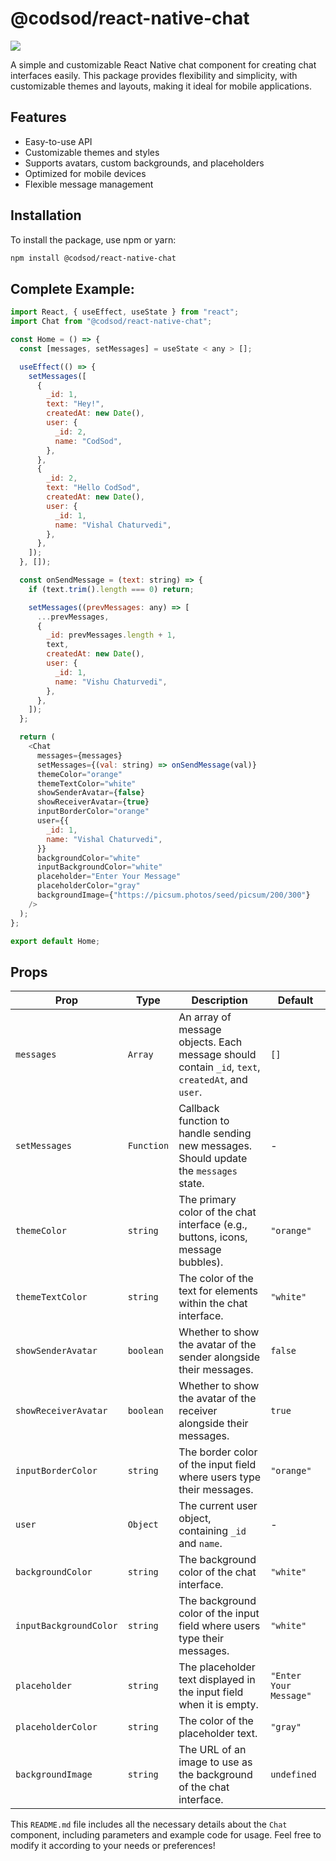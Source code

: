 # @codsod/react-native-chat

[<img src="https://github.com/codsode/react-native-chat/blob/master/images/react-native-chat.png">](https://github.com/codsode/react-native-chat/blob/master/images/react-native-chat.png)

A simple and customizable React Native chat component for creating chat interfaces easily. This package provides flexibility and simplicity, with customizable themes and layouts, making it ideal for mobile applications.

## Features

- Easy-to-use API
- Customizable themes and styles
- Supports avatars, custom backgrounds, and placeholders
- Optimized for mobile devices
- Flexible message management

## Installation

To install the package, use npm or yarn:

```bash
npm install @codsod/react-native-chat
```

## Complete Example:

```javascript
import React, { useEffect, useState } from "react";
import Chat from "@codsod/react-native-chat";

const Home = () => {
  const [messages, setMessages] = useState < any > [];

  useEffect(() => {
    setMessages([
      {
        _id: 1,
        text: "Hey!",
        createdAt: new Date(),
        user: {
          _id: 2,
          name: "CodSod",
        },
      },
      {
        _id: 2,
        text: "Hello CodSod",
        createdAt: new Date(),
        user: {
          _id: 1,
          name: "Vishal Chaturvedi",
        },
      },
    ]);
  }, []);

  const onSendMessage = (text: string) => {
    if (text.trim().length === 0) return;

    setMessages((prevMessages: any) => [
      ...prevMessages,
      {
        _id: prevMessages.length + 1,
        text,
        createdAt: new Date(),
        user: {
          _id: 1,
          name: "Vishu Chaturvedi",
        },
      },
    ]);
  };

  return (
    <Chat
      messages={messages}
      setMessages={(val: string) => onSendMessage(val)}
      themeColor="orange"
      themeTextColor="white"
      showSenderAvatar={false}
      showReceiverAvatar={true}
      inputBorderColor="orange"
      user={{
        _id: 1,
        name: "Vishal Chaturvedi",
      }}
      backgroundColor="white"
      inputBackgroundColor="white"
      placeholder="Enter Your Message"
      placeholderColor="gray"
      backgroundImage={"https://picsum.photos/seed/picsum/200/300"}
    />
  );
};

export default Home;
```

## Props

| Prop                   | Type       | Description                                                                                      | Default                |
| ---------------------- | ---------- | ------------------------------------------------------------------------------------------------ | ---------------------- |
| `messages`             | `Array`    | An array of message objects. Each message should contain `_id`, `text`, `createdAt`, and `user`. | `[]`                   |
| `setMessages`          | `Function` | Callback function to handle sending new messages. Should update the `messages` state.            | -                      |
| `themeColor`           | `string`   | The primary color of the chat interface (e.g., buttons, icons, message bubbles).                 | `"orange"`             |
| `themeTextColor`       | `string`   | The color of the text for elements within the chat interface.                                    | `"white"`              |
| `showSenderAvatar`     | `boolean`  | Whether to show the avatar of the sender alongside their messages.                               | `false`                |
| `showReceiverAvatar`   | `boolean`  | Whether to show the avatar of the receiver alongside their messages.                             | `true`                 |
| `inputBorderColor`     | `string`   | The border color of the input field where users type their messages.                             | `"orange"`             |
| `user`                 | `Object`   | The current user object, containing `_id` and `name`.                                            | -                      |
| `backgroundColor`      | `string`   | The background color of the chat interface.                                                      | `"white"`              |
| `inputBackgroundColor` | `string`   | The background color of the input field where users type their messages.                         | `"white"`              |
| `placeholder`          | `string`   | The placeholder text displayed in the input field when it is empty.                              | `"Enter Your Message"` |
| `placeholderColor`     | `string`   | The color of the placeholder text.                                                               | `"gray"`               |
| `backgroundImage`      | `string`   | The URL of an image to use as the background of the chat interface.                              | `undefined`            |

This `README.md` file includes all the necessary details about the `Chat` component, including parameters and example code for usage. Feel free to modify it according to your needs or preferences!
